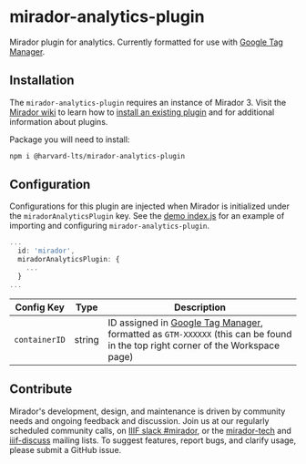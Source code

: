# mirador-analytics-plugin

Mirador plugin for analytics. Currently formatted for use with [Google Tag Manager](https://tagmanager.google.com/).

## Installation

The `mirador-analytics-plugin` requires an instance of Mirador 3. Visit the [Mirador wiki](https://github.com/ProjectMirador/mirador/wiki) to learn how to [install an existing plugin](https://github.com/ProjectMirador/mirador/wiki/Mirador-3-plugins#installing-an-existing-plugin) and for additional information about plugins.

Package you will need to install:

```bash
npm i @harvard-lts/mirador-analytics-plugin
```


## Configuration

Configurations for this plugin are injected when Mirador is initialized under the `miradorAnalyticsPlugin` key. See the [demo index.js](./demo/src/index.js) for an example of importing and configuring `mirador-analytics-plugin`.

```js
...
  id: 'mirador',
  miradorAnalyticsPlugin: {
    ...
  }
...
```

| Config Key | Type | Description |
| --- | --- | --- |
| `containerID` | string | ID assigned in [Google Tag Manager](https://tagmanager.google.com/), formatted as `GTM-XXXXXX` (this can be found in the top right corner of the Workspace page) |

## Contribute
Mirador's development, design, and maintenance is driven by community needs and ongoing feedback and discussion. Join us at our regularly scheduled community calls, on [IIIF slack #mirador](http://bit.ly/iiif-slack), or the [mirador-tech](https://groups.google.com/forum/#!forum/mirador-tech) and [iiif-discuss](https://groups.google.com/forum/#!forum/iiif-discuss) mailing lists. To suggest features, report bugs, and clarify usage, please submit a GitHub issue.

[build-badge]: https://img.shields.io/travis/projectmirador/mirador-share-plugin/master.png?style=flat-square
[build]: https://travis-ci.org/projectmirador/mirador-share-plugin

[npm-badge]: https://img.shields.io/npm/v/mirador-share-plugin.png?style=flat-square
[npm]: https://www.npmjs.org/package/mirador-share-plugin